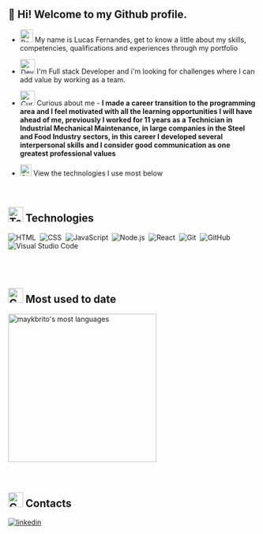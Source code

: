 <h2 align="left"> 👋 Hi! Welcome to my Github profile. </h2>

<p align="left" style="background:yellow"> </p>

- <img src=https://github.com/user-attachments/assets/f43f97b9-399c-4872-9589-e9b21e95a64f alt="ResumeIcon" style="width:26px;">
  My name is Lucas Fernandes, get to know a little about my skills, competencies, qualifications and experiences through my portfolio

- <img src=https://github.com/user-attachments/assets/c22e1d76-4a61-4ede-b4f0-5c4a4685f497 alt="DeveloperIcon" style="width:30px;">  I'm Full stack Developer and i'm looking for challenges where I can add value by working as a team.

- <img src=https://github.com/user-attachments/assets/75ef0215-f970-4a46-80b5-2b20dfa03838 alt="CuriousIcon" style="width:30px;"> Curious about me - **I made a career transition to the programming area and I feel motivated with all the learning opportunities I will have ahead of me, previously I worked for 11 years as a Technician in Industrial Mechanical Maintenance, in large companies in the Steel and Food Industry sectors, in this career I developed several interpersonal skills and I consider good communication as one greatest professional values**

- <img src=https://github.com/user-attachments/assets/15326756-cb86-40bd-b121-077789db4d10 alt="CuriousIcon" style="width:23px;">  View the technologies I use most below

<br>
  
<h2 align="left"> <img src=https://github.com/user-attachments/assets/aff6a111-103c-4037-a044-c9f9c10691cc alt="TechnologiesIcon" style="width:30px;">   Technologies </h2>
 
![HTML](https://img.shields.io/badge/-HTML-05122A?style=flat&logo=HTML5)&nbsp;
![CSS](https://img.shields.io/badge/-CSS-05122A?style=flat&logo=CSS3&logoColor=1572B6)&nbsp;
![JavaScript](https://img.shields.io/badge/-JavaScript-05122A?style=flat&logo=javascript)&nbsp;
![Node.js](https://img.shields.io/badge/-Node.js-05122A?style=flat&logo=node.js)&nbsp;
![React](https://img.shields.io/badge/-React-05122A?style=flat&logo=react)&nbsp;
![Git](https://img.shields.io/badge/-Git-05122A?style=flat&logo=git)&nbsp;
![GitHub](https://img.shields.io/badge/-GitHub-05122A?style=flat&logo=github)&nbsp;
![Visual Studio Code](https://img.shields.io/badge/-Visual%20Studio%20Code-05122A?style=flat&logo=visual-studio-code&logoColor=007ACC)&nbsp;
<br><br>

<br>

<h2 align="left"> <img src=https://github.com/user-attachments/assets/b4ac44bd-d566-47ea-84a6-fa4e053e4222 alt="ContactsIcon" style="width:30px;">   Most used to date </h2>

<p align="left">
<img width="300em" src="https://github-readme-stats.vercel.app/api/top-langs/?username=lucasfernandesm&layout=compact&theme=vision-friendly-dark" alt="maykbrito's most languages"/>
</p>

<br>

<h2 align="left"> <img src=https://github.com/user-attachments/assets/84085432-2161-4106-a64e-0309bd7970ba alt="ContactsIcon" style="width:30px;">   Contacts </h2>

<p align="left" style="background:yellow"> </p>
<a href="https://linkedin.com/in/lucas-fernandes-5217aa140/" target="_blank">
  <img align="center" src="https://img.shields.io/badge/-lucasfernandes-05122A?style=flat&logo=linkedin" alt="linkedin"/>
</a>
